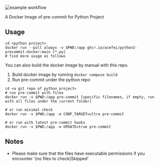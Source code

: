 ![example workflow](https://github.com/acefei/python3-precommit-docker/actions/workflows/docker-publish.yml/badge.svg)

A Docker Image of pre-commit for Python Project

## Usage
```
cd <python project>
docker run --pull always -v $PWD:/app ghcr.io/acefei/python3-precommit-docker:main [*.py]
# find more usage as follows
```

You can also build the docker image by manual with this repo.
1. Build docker image by running `docker compose build`
2. Run pre-commit under the python repo
```
cd <a git repo of python project>
# run pre-commit with files
docker run -v $PWD:/app pre-commit [specific filenames, if empty, run with all files under the current folder]

# or run minimal check
docker run -v $PWD:/app -e CONF_TARGET=ultra pre-commit

# or run with latest pre-commit hooks
docker run -v $PWD:/app -e UPDATE=true pre-commit
```

## Notes
- Please make sure that the files have executable permissions if you encounter '(no files to check)Skipped'
